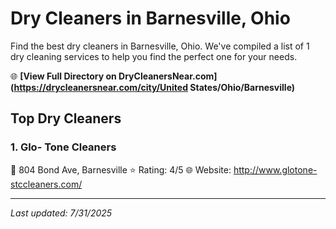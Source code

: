 # Dry Cleaners in Barnesville, Ohio

Find the best dry cleaners in Barnesville, Ohio. We've compiled a list of 1 dry cleaning services to help you find the perfect one for your needs.

🌐 **[View Full Directory on DryCleanersNear.com](https://drycleanersnear.com/city/United States/Ohio/Barnesville)**

## Top Dry Cleaners

### 1. Glo- Tone Cleaners
📍 804 Bond Ave, Barnesville
⭐ Rating: 4/5
🌐 Website: http://www.glotone-stccleaners.com/


---

*Last updated: 7/31/2025*

